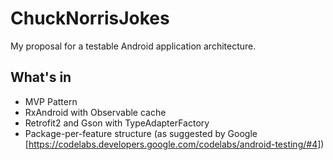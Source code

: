 # ChuckNorrisJokes
My proposal for a testable Android application architecture.

## What's in
* MVP Pattern
* RxAndroid with Observable cache
* Retrofit2 and Gson with TypeAdapterFactory
* Package-per-feature structure (as suggested by Google [https://codelabs.developers.google.com/codelabs/android-testing/#4])
